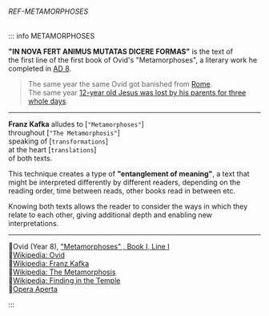 ﻿###### REF-METAMORPHOSES
::: info METAMORPHOSES

**"IN NOVA FERT ANIMUS MUTATAS DICERE FORMAS"** is the text of  
the first line of the first book of Ovid's "Metamorphoses", a literary work he completed in [AD 8](https://en.wikipedia.org/wiki/AD_8).

> The same year the same Ovid got banished from [Rome](https://en.wikipedia.org/wiki/Ancient_Rome).  
> The same year [12-year old Jesus was lost by his parents for three whole days](https://en.wikipedia.org/wiki/Finding_in_the_Temple).

---

**Franz Kafka** alludes to [`"Metamorphoses"`]  
throughout [`"The Metamorphosis"`]  
speaking of [`transformations`]  
at the heart [`translations`]  
of both texts.

This technique creates a type of **"entanglement of meaning"**, a text that might be interpreted differently by different readers, depending on the reading order, time between reads, other books read in between etc.  

Knowing both texts allows the reader to consider the ways in which they relate to each other, giving additional depth and enabling new interpretations.

---

🔹Ovid (Year 8), ["Metamorphoses" , Book I, Line I](https://rmdavi.people.wm.edu/metamorphoses.html)  
🔹[Wikipedia: Ovid](https://en.wikipedia.org/wiki/Ovid)  
🔹[Wikipedia: Franz Kafka](https://en.wikipedia.org/wiki/Franz_Kafka)  
🔹[Wikipedia: The Metamorphosis](https://en.wikipedia.org/wiki/The_Metamorphosis)  
🔹[Wikipedia: Finding in the Temple](https://en.wikipedia.org/wiki/Finding_in_the_Temple)  
🔹[Opera Aperta](#ref-operaaperta)  

:::